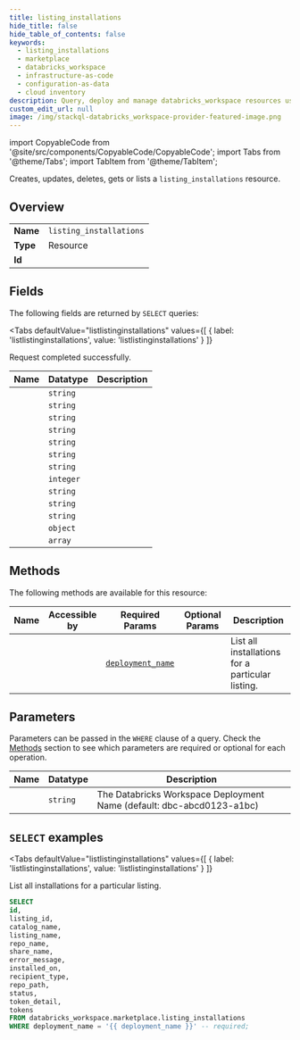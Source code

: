 ```yaml
--- 
title: listing_installations
hide_title: false
hide_table_of_contents: false
keywords:
  - listing_installations
  - marketplace
  - databricks_workspace
  - infrastructure-as-code
  - configuration-as-data
  - cloud inventory
description: Query, deploy and manage databricks_workspace resources using SQL
custom_edit_url: null
image: /img/stackql-databricks_workspace-provider-featured-image.png
---
```


import CopyableCode from '@site/src/components/CopyableCode/CopyableCode';
import Tabs from '@theme/Tabs';
import TabItem from '@theme/TabItem';

Creates, updates, deletes, gets or lists a <code>listing_installations</code> resource.

## Overview
<table><tbody>
<tr><td><b>Name</b></td><td><code>listing_installations</code></td></tr>
<tr><td><b>Type</b></td><td>Resource</td></tr>
<tr><td><b>Id</b></td><td><CopyableCode code="databricks_workspace.marketplace.listing_installations" /></td></tr>
</tbody></table>

## Fields

The following fields are returned by `SELECT` queries:

<Tabs
    defaultValue="listlistinginstallations"
    values={[
        { label: 'listlistinginstallations', value: 'listlistinginstallations' }
    ]}
>
<TabItem value="listlistinginstallations">

Request completed successfully.

<table>
<thead>
    <tr>
    <th>Name</th>
    <th>Datatype</th>
    <th>Description</th>
    </tr>
</thead>
<tbody>
<tr>
    <td><CopyableCode code="id" /></td>
    <td><code>string</code></td>
    <td></td>
</tr>
<tr>
    <td><CopyableCode code="listing_id" /></td>
    <td><code>string</code></td>
    <td></td>
</tr>
<tr>
    <td><CopyableCode code="catalog_name" /></td>
    <td><code>string</code></td>
    <td></td>
</tr>
<tr>
    <td><CopyableCode code="listing_name" /></td>
    <td><code>string</code></td>
    <td></td>
</tr>
<tr>
    <td><CopyableCode code="repo_name" /></td>
    <td><code>string</code></td>
    <td></td>
</tr>
<tr>
    <td><CopyableCode code="share_name" /></td>
    <td><code>string</code></td>
    <td></td>
</tr>
<tr>
    <td><CopyableCode code="error_message" /></td>
    <td><code>string</code></td>
    <td></td>
</tr>
<tr>
    <td><CopyableCode code="installed_on" /></td>
    <td><code>integer</code></td>
    <td></td>
</tr>
<tr>
    <td><CopyableCode code="recipient_type" /></td>
    <td><code>string</code></td>
    <td></td>
</tr>
<tr>
    <td><CopyableCode code="repo_path" /></td>
    <td><code>string</code></td>
    <td></td>
</tr>
<tr>
    <td><CopyableCode code="status" /></td>
    <td><code>string</code></td>
    <td></td>
</tr>
<tr>
    <td><CopyableCode code="token_detail" /></td>
    <td><code>object</code></td>
    <td></td>
</tr>
<tr>
    <td><CopyableCode code="tokens" /></td>
    <td><code>array</code></td>
    <td></td>
</tr>
</tbody>
</table>
</TabItem>
</Tabs>

## Methods

The following methods are available for this resource:

<table>
<thead>
    <tr>
    <th>Name</th>
    <th>Accessible by</th>
    <th>Required Params</th>
    <th>Optional Params</th>
    <th>Description</th>
    </tr>
</thead>
<tbody>
<tr>
    <td><a href="#listlistinginstallations"><CopyableCode code="listlistinginstallations" /></a></td>
    <td><CopyableCode code="select" /></td>
    <td><a href="#parameter-deployment_name"><code>deployment_name</code></a></td>
    <td></td>
    <td>List all installations for a particular listing.</td>
</tr>
</tbody>
</table>

## Parameters

Parameters can be passed in the `WHERE` clause of a query. Check the [Methods](#methods) section to see which parameters are required or optional for each operation.

<table>
<thead>
    <tr>
    <th>Name</th>
    <th>Datatype</th>
    <th>Description</th>
    </tr>
</thead>
<tbody>
<tr id="parameter-deployment_name">
    <td><CopyableCode code="deployment_name" /></td>
    <td><code>string</code></td>
    <td>The Databricks Workspace Deployment Name (default: dbc-abcd0123-a1bc)</td>
</tr>
</tbody>
</table>

## `SELECT` examples

<Tabs
    defaultValue="listlistinginstallations"
    values={[
        { label: 'listlistinginstallations', value: 'listlistinginstallations' }
    ]}
>
<TabItem value="listlistinginstallations">

List all installations for a particular listing.

```sql
SELECT
id,
listing_id,
catalog_name,
listing_name,
repo_name,
share_name,
error_message,
installed_on,
recipient_type,
repo_path,
status,
token_detail,
tokens
FROM databricks_workspace.marketplace.listing_installations
WHERE deployment_name = '{{ deployment_name }}' -- required;
```
</TabItem>
</Tabs>
